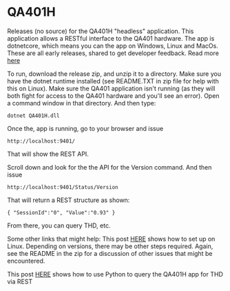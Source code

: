 # QA401H
Releases (no source) for the QA401H "headless" application. This application allows a RESTful interface to the QA401 hardware. The app is dotnetcore, which means you can the app on Windows, Linux and MacOs. These are all early releases, shared to get developer feedback. Read more [here](https://quantasylum.com/blogs/news/qa401-headless-linux) 

To run, download the release zip, and unzip it to a directory. Make sure you have the dotnet runtime installed (see README.TXT in zip file for help with this on Linux). Make sure the QA401 application isn't running (as they will both fight for access to the QA401 hardware and you'll see an error). Open a command window in that directory. And then type: 

~~~~
dotnet QA401H.dll
~~~~

Once the, app is running, go to your browser and issue
~~~~
http://localhost:9401/
~~~~

That will show the REST API.

Scroll down and look for the the API for the Version command. And then issue

~~~~
http://localhost:9401/Status/Version
~~~~

That will return a REST structure as shown:
~~~~
{ "SessionId":"0", "Value":"0.93" }
~~~~~

From there, you can query THD, etc. 

Some other links that might help:
This post [HERE](https://quantasylum.com/blogs/news/qa401-headless-linux) shows how to set up on Linux. Depending on versions, there may be other steps required. Again, see the README in the zip for a discussion of other issues that might be encountered.

This post [HERE](https://quantasylum.com/blogs/news/qa401h-rest-and-python) shows how to use Python to query the QA401H app for THD via REST
